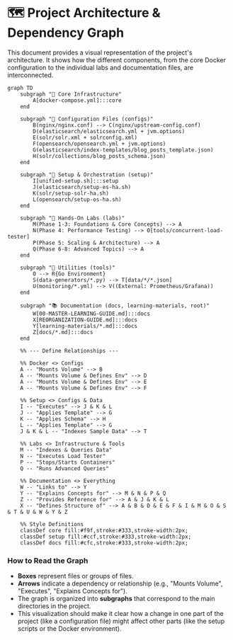 # 🗺️ Project Architecture & Dependency Graph

This document provides a visual representation of the project's architecture. It shows how the different components, from the core Docker configuration to the individual labs and documentation files, are interconnected.

```mermaid
graph TD
    subgraph "📍 Core Infrastructure"
        A[docker-compose.yml]:::core
    end

    subgraph "🔧 Configuration Files (configs)"
        B(nginx/nginx.conf) --> C(nginx/upstream-config.conf)
        D(elasticsearch/elasticsearch.yml + jvm.options)
        E(solr/solr.xml + solrconfig.xml)
        F(opensearch/opensearch.yml + jvm.options)
        G(elasticsearch/index-templates/blog_posts_template.json)
        H(solr/collections/blog_posts_schema.json)
    end

    subgraph "🚀 Setup & Orchestration (setup)"
        I[unified-setup.sh]:::setup
        J(elasticsearch/setup-es-ha.sh)
        K(solr/setup-solr-ha.sh)
        L(opensearch/setup-os-ha.sh)
    end

    subgraph "🧪 Hands-On Labs (labs)"
        M(Phase 1-3: Foundations & Core Concepts) --> A
        N(Phase 4: Performance Testing) --> O[tools/concurrent-load-tester]
        P(Phase 5: Scaling & Architecture) --> A
        Q(Phase 6-8: Advanced Topics) --> A
    end

    subgraph "🧰 Utilities (tools)"
        O --> R{Go Environment}
        S(data-generators/*.py) --> T[data/*/*.json]
        U(monitoring/*.yml) --> V((External: Prometheus/Grafana))
    end

    subgraph "📚 Documentation (docs, learning-materials, root)"
        W[00-MASTER-LEARNING-GUIDE.md]:::docs
        X[REORGANIZATION-GUIDE.md]:::docs
        Y[learning-materials/*.md]:::docs
        Z[docs/*.md]:::docs
    end

    %% --- Define Relationships ---

    %% Docker <> Configs
    A -- "Mounts Volume" --> B
    A -- "Mounts Volume & Defines Env" --> D
    A -- "Mounts Volume & Defines Env" --> E
    A -- "Mounts Volume & Defines Env" --> F

    %% Setup <> Configs & Data
    I -- "Executes" --> J & K & L
    J -- "Applies Template" --> G
    K -- "Applies Schema" --> H
    L -- "Applies Template" --> G
    J & K & L -- "Indexes Sample Data" --> T

    %% Labs <> Infrastructure & Tools
    M -- "Indexes & Queries Data"
    N -- "Executes Load Tester"
    P -- "Stops/Starts Containers"
    Q -- "Runs Advanced Queries"

    %% Documentation <> Everything
    W -- "Links to" --> Y
    Y -- "Explains Concepts for" --> M & N & P & Q
    Z -- "Provides Reference for" --> A & J & K & L
    X -- "Defines Structure of" --> A & B & D & E & F & I & M & O & S & T & U & W & Y & Z

    %% Style Definitions
    classDef core fill:#f9f,stroke:#333,stroke-width:2px;
    classDef setup fill:#ccf,stroke:#333,stroke-width:2px;
    classDef docs fill:#cfc,stroke:#333,stroke-width:2px;

```

### **How to Read the Graph**

-   **Boxes** represent files or groups of files.
-   **Arrows** indicate a dependency or relationship (e.g., "Mounts Volume", "Executes", "Explains Concepts for").
-   The graph is organized into **subgraphs** that correspond to the main directories in the project.
-   This visualization should make it clear how a change in one part of the project (like a configuration file) might affect other parts (like the setup scripts or the Docker environment).
